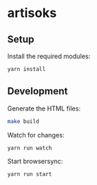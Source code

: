 # artisoks

## Setup

Install the required modules:

```bash
yarn install
```

## Development

Generate the HTML files:

```bash
make build
```

Watch for changes:

```bash
yarn run watch
```

Start browsersync:

```bash
yarn run start
```

